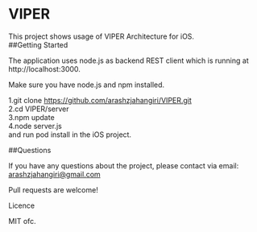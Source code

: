 # VIPER
This project shows usage of VIPER Architecture for iOS.
<br />
##Getting Started

The application uses node.js as backend REST client which is running at http://localhost:3000.<br />

Make sure you have node.js and npm installed.

1.git clone https://github.com/arashzjahangiri/VIPER.git<br />
2.cd VIPER/server<br />
3.npm update<br />
4.node server.js<br />
and run pod install in the iOS project.<br />

##Questions

If you have any questions about the project, please contact via email: arashzjahangiri@gmail.com

Pull requests are welcome!

Licence

MIT ofc.
